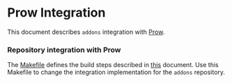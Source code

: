 # Prow Integration

This document describes `addons` integration with [Prow](https://github.com/kubernetes/test-infra/tree/master/prow).

### Repository integration with Prow

The [Makefile](../Makefile) defines the build steps described in [this](releases.md) document.
Use this Makefile to change the integration implementation for the `addons` repository.
